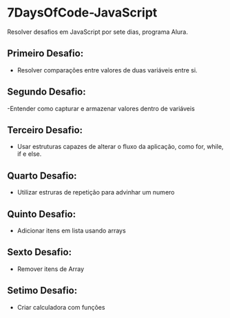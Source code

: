 # 7DaysOfCode-JavaScript
Resolver desafios  em JavaScript por sete dias, programa Alura.

## Primeiro Desafio: 
- Resolver comparações entre valores de duas variáveis entre si. 

## Segundo Desafio:
-Entender como capturar e armazenar valores dentro de variáveis

## Terceiro Desafio:
- Usar estruturas capazes de alterar o fluxo da aplicação, como for, while, if e else.

## Quarto Desafio:
- Utilizar estruras de repetição para advinhar um numero

## Quinto Desafio:
- Adicionar itens em lista usando arrays

## Sexto Desafio:
- Remover itens de Array

## Setimo Desafio:
- Criar calculadora com funções



